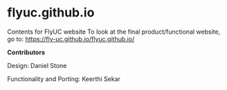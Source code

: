 # flyuc.github.io

Contents for FlyUC website
To look at the final product/functional website, go to: https://fly-uc.github.io/flyuc.github.io/

**Contributors**

Design: Daniel Stone

Functionality and Porting: Keerthi Sekar
